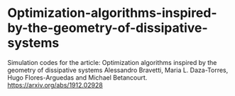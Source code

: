 # Optimization-algorithms-inspired-by-the-geometry-of-dissipative-systems
 Simulation codes for the article: Optimization algorithms inspired by the geometry of dissipative systems Alessandro Bravetti, Maria L. Daza-Torres, Hugo Flores-Arguedas and Michael Betancourt. https://arxiv.org/abs/1912.02928
